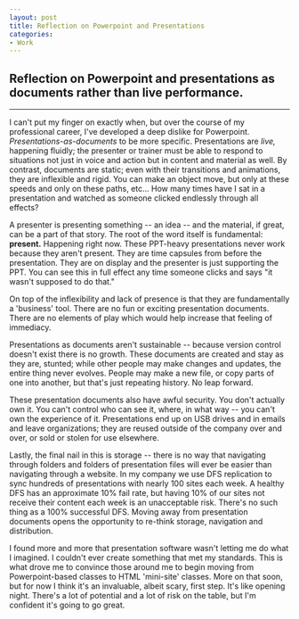 ```yaml
---
layout: post
title: Reflection on Powerpoint and Presentations
categories:
- Work
---
```


## Reflection on Powerpoint and presentations as documents rather than live performance.

---

I can't put my finger on exactly when, but over the course of my professional career, I've developed a deep dislike for Powerpoint. *Presentations-as-documents* to be more specific. Presentations are *live,* happening fluidly; the presenter or trainer must be able to respond to situations not just in voice and action but in content and material as well. By contrast, documents are static; even with their transitions and animations, they are inflexible and rigid. You can make an object move, but only at these speeds and only on these paths, etc... How many times have I sat in a presentation and watched as someone clicked endlessly through all effects?

A presenter is presenting something -- an idea -- and the material, if great, can be a part of that story. The root of the word itself is fundamental: **present.** Happening right now. These PPT-heavy presentations never work because they aren't present. They are time capsules from before the presentation. They are on display and the presenter is just supporting the PPT. You can see this in full effect any time someone clicks and says "it wasn't supposed to do that."

On top of the inflexibility and lack of presence is that they are fundamentally a 'business' tool. There are no fun or exciting presentation documents. There are no elements of play which would help increase that feeling of immediacy.

Presentations as documents aren't sustainable -- because version control doesn't exist there is no growth. These documents are created and stay as they are, stunted; while other people may make changes and updates, the entire thing never evolves. People may make a new file, or copy parts of one into another, but that's just repeating history. No leap forward.

These presentation documents also have awful security. You don't actually own it. You can't control who can see it, where, in what way -- you can't own the experience of it. Presentations end up on USB drives and in emails and leave organizations; they are reused outside of the company over and over, or sold or stolen for use elsewhere.

Lastly, the final nail in this is storage -- there is no way that navigating through folders and folders of presentation files will ever be easier than navigating through a website. In my company we use DFS replication to sync hundreds of presentations with nearly 100 sites each week. A healthy DFS has an approximate 10% fail rate, but having 10% of our sites not receive their content each week is an unacceptable risk. There's no such thing as a 100% successful DFS. Moving away from presentation documents opens the opportunity to re-think storage, navigation and distribution.

I found more and more that presentation software wasn't letting me do what I imagined. I couldn't ever create something that met my standards. This is what drove me to convince those around me to begin moving from Powerpoint-based classes to HTML 'mini-site' classes. More on that soon, but for now I think it's an invaluable, albeit scary, first step. It's like opening night. There's a lot of potential and a lot of risk on the table, but I'm confident it's going to go great.

